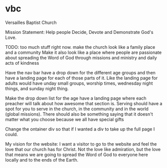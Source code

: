 # vbc
Versailles Baptist Church


Mission Statement:
Help people Decide, Devote and Demonstrate God's Love.


TODO:
too much stuff right now.
make the church look like a family place and a community
  Make it also look like a place where people are passionate about spreading the Word of God through missions and ministry and daily acts of kindness
  
Have the nav bar have a drop down for the different age groups and then have a landing page for each of those parts of it. Like the landing page for adults would have unday small groups, worship times, wednesday night things, and sunday night thing.

Make the drop down list for the age have a landing page where each preacher will talk about how awesome that section is.
Serving should have a spot for you to serve in the church, in the community and in the world (global missions). There should also be something saying that it doesn't matter what you choose because we all have special gifts

Change the ontainer div so that if I wanted a div to take up the full page I could.



My vision for the website:
I want a visitor to go to the website and feel the love that our church has for Christ. Not the love like admiration, but the love that means we are going to spread the Word of God to everyone here locally and to the ends of the Earth.